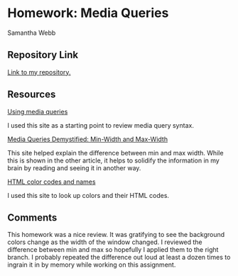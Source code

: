 # Homework: Media Queries

Samantha Webb

## Repository Link

[Link to my repository.](https://github.com/swebb1459/hw_mq_webb_samantha.git)

## Resources

[Using media queries](https://developer.mozilla.org/en-US/docs/Web/CSS/Media_Queries/Using_media_queries)

I used this site as a starting point to review media query syntax.

[Media Queries Demystified: Min-Width and Max-Width](https://www.emailonacid.com/blog/article/email-development/emailology_media_queries_demystified_min-width_and_max-width)

This site helped explain the difference between min and max width. While this is shown in the other article, it helps to solidify the information in my brain by reading and seeing it in another way.

[HTML color codes and names](http://www.computerhope.com/htmcolor.htm)

I used this site to look up colors and their HTML codes.

## Comments

This homework was a nice review. It was gratifying to see the background colors change as the width of the window changed. I reviewed the difference between min and max so hopefully I applied them to the right branch. I probably repeated the difference out loud at least a dozen times to ingrain it in by memory while working on this assignment.
